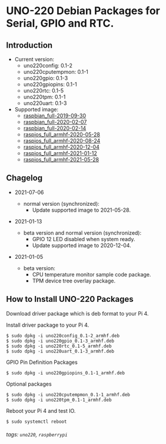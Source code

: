 
# UNO-220 Debian Packages for Serial, GPIO and RTC. 

## Introduction
- Current version: 
    - uno220config: 0.1-2
    - uno220cputempmon: 0.1-1
    - uno220gpio: 0.1-3
    - uno220gpiopins: 0.1-1
    - uno220rtc: 0.1-5
    - uno220tpm: 0.1-1
    - uno220uart: 0.1-3
- Supported image: 
  - [raspbian_full-2019-09-30](http://downloads.raspberrypi.org/raspbian_full/images/raspbian_full-2019-09-30/)
  - [raspbian_full-2020-02-07](http://downloads.raspberrypi.org/raspbian_full/images/raspbian_full-2020-02-07/)
  - [raspbian_full-2020-02-14](http://downloads.raspberrypi.org/raspbian_full/images/raspbian_full-2020-02-14/)
  - [raspios_full_armhf-2020-05-28](http://downloads.raspberrypi.org/raspios_full_armhf/images/raspios_full_armhf-2020-05-28/)
  - [raspios_full_armhf-2020-08-24](http://downloads.raspberrypi.org/raspios_full_armhf/images/raspios_full_armhf-2020-08-24/)
  - [raspios_full_armhf-2020-12-04](http://downloads.raspberrypi.org/raspios_full_armhf/images/raspios_full_armhf-2020-12-04/)
  - [raspios_full_armhf-2021-01-12](http://downloads.raspberrypi.org/raspios_full_armhf/images/raspios_full_armhf-2021-01-12/)
  - [raspios_full_armhf-2021-05-28](http://downloads.raspberrypi.org/raspios_full_armhf/images/raspios_full_armhf-2021-05-28/)


## Chagelog

- 2021-07-06
    - normal version (synchronized): 
        - Update supported image to 2021-05-28. 

- 2021-01-13
    - beta version and normal version (synchronized): 
        - GPIO 12 LED disabled when system ready. 
        - Update supported image to 2020-12-04. 
- 2021-01-05
    - beta version: 
        - CPU temperature monitor sample code package.
        - TPM device tree overlay package. 

## How to Install UNO-220 Packages

Download driver package which is deb format to your Pi 4. 

Install driver package to your Pi 4. 

```
$ sudo dpkg -i uno220config_0.1-2_armhf.deb
$ sudo dpkg -i uno220gpio_0.1-3_armhf.deb
$ sudo dpkg -i uno220rtc_0.1-5_armhf.deb
$ sudo dpkg -i uno220uart_0.1-3_armhf.deb
```

GPIO Pin Definition Packages

```
$ sudo dpkg -i uno220gpiopins_0.1-1_armhf.deb
```

Optional packages
```
$ sudo dpkg -i uno220cputempmon_0.1-1_armhf.deb
$ sudo dpkg -i uno220tpm_0.1-1_armhf.deb
```

Reboot your Pi 4 and test IO. 

```
$ sudo systemctl reboot
```

###### tags: `uno220`, `raspberrypi`
